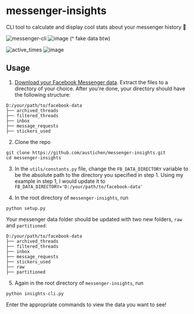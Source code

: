 # messenger-insights

CLI tool to calculate and display cool stats about your messenger history 👀

![messenger-cli](https://user-images.githubusercontent.com/35405685/71392995-5eb05700-25d8-11ea-8257-7d536fd77516.gif)
![image](https://user-images.githubusercontent.com/35405685/71393067-b6e75900-25d8-11ea-83cf-f869c1492f9b.png)
(^ fake data btw)

![active_times](https://user-images.githubusercontent.com/35405685/71400004-7e08ad80-25f3-11ea-972b-c8b0b396e223.gif)
![image](https://user-images.githubusercontent.com/35405685/71400035-8eb92380-25f3-11ea-9273-0a45d8c584bf.png)

## Usage

1. [Download your Facebook Messenger data](https://www.zapptales.com/en/download-facebook-messenger-chat-history-how-to/). Extract the files to a directory of your choice. After you're done, your directory should have the following structure:
```
D:/your/path/to/facebook-data
├── archived_threads
├── filtered_threads
├── inbox
├── message_requests
├── stickers_used
```

2. Clone the repo

```
git clone https://github.com/austichen/messenger-insights.git
cd messenger-insights
```

3. In the `utils/constants.py` file, change the `FB_DATA_DIRECTORY` variable to be the absolute path to the directory you specified in step 1. Using my example in step 1, I would update it to `FB_DATA_DIRECTORY='D:/your/path/to/facebook-data'`

4. In the root directory of `messenger-insights`, run
```
python setup.py
```
Your messenger data folder should be updated with two new folders, `raw` and `partitioned`:
```
D:/your/path/to/facebook-data
├── archived_threads
├── filtered_threads
├── inbox
├── message_requests
├── stickers_used
├── raw
├── partitioned
```

5. Again in the root directory of `messenger-insights`, run
```
python insights-cli.py
```

Enter the appropriate commands to view the data you want to see!
